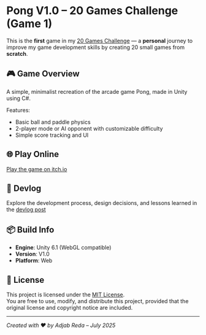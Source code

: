 # Pong V1.0 – 20 Games Challenge (Game 1)

This is the **first** game in my [20 Games Challenge](https://20_games_challenge.gitlab.io/challenge/#1) — a **personal** journey to improve my game development skills by creating 20 small games from **scratch**.

  
## 🎮 Game Overview
A simple, minimalist recreation of the arcade game Pong, made in Unity using C#.

Features:
- Basic ball and paddle physics  
- 2-player mode or AI opponent with customizable difficulty  
- Simple score tracking and UI

  
## 🌐 Play Online
[Play the game on itch.io](https://reda-adjab.itch.io/pong-20gc)

  
## 📝 Devlog
Explore the development process, design decisions, and lessons learned in the [devlog post](https://reda-adjab.itch.io/pong-20gc/devlog/997867/20-games-challenge-game-1-pong)

  
## 📦 Build Info
- **Engine**: Unity 6.1 (WebGL compatible)  
- **Version**: V1.0  
- **Platform**: Web

  
## 📜 License
This project is licensed under the [MIT License](LICENSE).  
You are free to use, modify, and distribute this project, provided that the original license and copyright notice are included.

---

*Created with ❤️ by Adjab Reda – July 2025*

